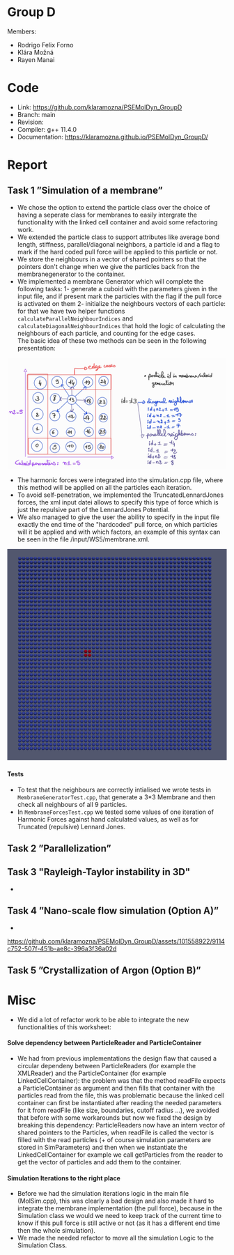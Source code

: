 # Group D #
Members:
* Rodrigo Felix Forno
* Klára Možná
* Rayen Manai

# Code #
* Link:     https://github.com/klaramozna/PSEMolDyn_GroupD
* Branch:   main
* Revision: 
* Compiler: g++ 11.4.0
* Documentation: https://klaramozna.github.io/PSEMolDyn_GroupD/


# Report #
## Task 1 ”Simulation of a membrane” ##
* We chose the option to extend the particle class over the choice of having a seperate class for membranes to easily intergrate the functionality with the linked cell container and avoid some refactoring work.
* We extended the particle class to support attributes like average bond length, stiffness, parallel/diagonal neighbors, a particle id and a flag to mark if the hard coded pull force will be applied to this  particle or not.
* We store the neighbours in a vector of shared pointers so that the pointers don't change when we give the particles back fron the membranegenerator to the container.
* We implemented a membrane Generator which will complete the following tasks: 
1- generate a cuboid with the parameters given in the input file, and if present mark the particles with the flag if the pull force is activated on them
2- initialize the neighbours vectors of each particle: for that we have two helper functions ``` calculateParallelNeighbourIndices ```  and ```calculateDiagonalNeighbourIndices``` that hold the logic of calculating the neighbours of each particle, and counting for the edge cases.  
The basic idea of these two methods can be seen in the following presentation:  
<img src="Membrane_idea.jpg">  

* The harmonic forces were integrated into the simulation.cpp file, where this method will be applied on all the particles each iteration.
* To avoid self-penetration, we implemented the TruncatedLennardJones forces, the xml input datei allows to specify this type of force which is just the repulsive part of the LennardJones Potential.
* We also managed to give the user the ability to specify in the input file exactly the end time of the "hardcoded" pull force, on which particles will it be applied and with which factors, an example of this syntax can be seen in the file /input/WS5/membrane.xml.  
  
<img src="membrane_initialization.png">

#### Tests #####
* To test that the neighbours are correctly intialised we wrote tests in ```MembraneGeneratorTest.cpp```, that generate a 3*3 Membrane and then check all neighbours of all 9 particles.
* In ```MembraneForcesTest.cpp``` we tested some values of one iteration of Harmonic Forces against hand calculated values, as well as for Truncated (repulsive) Lennard Jones.  

## Task 2 ”Parallelization” ##


## Task 3 "Rayleigh-Taylor instability in 3D" ##
*


## Task 4 ”Nano-scale flow simulation (Option A)” ##
* 

https://github.com/klaramozna/PSEMolDyn_GroupD/assets/101558922/9114c752-507f-451b-ae8c-396a3f36a02d



## Task 5 ”Crystallization of Argon (Option B)” ##

  
# Misc #
* We did a lot of refactor work to be able to integrate the new functionalities of this worksheet: 
  
#### Solve dependency between ParticleReader and ParticleContainer ####
* We had from previous implementations the design flaw that caused a circular dependeny between ParticleReaders (for example the XMLReader) and the ParticleContainer (for example LinkedCellContainer): the problem was that the method readFile expects a ParticleContainer as argument and then fills that container with the particles read from the file, this was problematic because the linked cell container can first be instantiated after reading the needed parameters for it from readFile (like size, boundaries, cutoff radius ...), we avoided that before with some workarounds but now we fixed the design by breaking this dependency: ParticleReaders now have an intern vector of shared pointers to the Particles, when readFile is called the vector is filled with the read particles (+ of course simulation parameters are stored in SimParameters) and then when we instantiate the LinkedCellContainer for example we call getParticles from the reader to get the vector of particles and add them to the container. 


#### Simulation Iterations to the right place #####
* Before we had the simulation iterations logic in the main file (MolSim.cpp), this was clearly a bad design and also made it hard to integrate the membrane implementation (the pull force), because in the Simulation class we would we need to keep track of the current time to know if this pull force is still active or not (as it has a different end time then the whole simulation).
* We made the needed refactor to move all the simulation Logic to the Simulation Class.